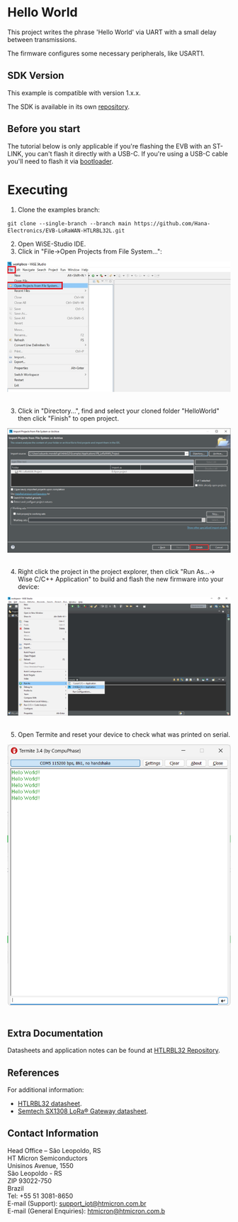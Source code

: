 # Hello World

This project writes the phrase 'Hello World' via UART with a small delay between transmissions. <br/>

The firmware configures some necessary peripherals, like USART1.

## SDK Version
This example is compatible with version 1.x.x.  

The SDK is available in its own [repository](https://github.com/Hana-Electronics/HE-HTLRBL32L-SDK). 

## Before you start

The tutorial below is only applicable if you're flashing the EVB with an ST-LINK, you can't flash it directly with a USB-C. If you're using a USB-C cable you'll need to flash it via [bootloader](/docs/Bootloader.md).

# Executing																							  
1. Clone the examples branch: <br/>

```
git clone --single-branch --branch main https://github.com/Hana-Electronics/EVB-LoRaWAN-HTLRBL32L.git
```

2. Open WiSE-Studio IDE. 
3. Click in "File->Open Projects from File System...": <br/>

<div align="center">
  <img src="/docs/images/wiseopenproj1.jpg">
</div>

<br/>

3. Click in "Directory...", find and select your cloned folder "HelloWorld" then click "Finish" to open project. <br/>

<div align="center">
  <img src="/docs/images/wiseopenproj2.jpg">
</div>

<br/>

4. Right click the project in the project explorer, then click "Run As...-> Wise C/C++ Application" to build and flash the new firmware into your device: <br/>

<div align="center">
  <img src="/docs/images/run.jpg">
</div>

<br/>

5. Open Termite and reset your device to check what was printed on serial. <br/>

<div align="center">
  <img src="/docs/images/HelloWorld.png">
</div>

<br/>

## Extra Documentation

Datasheets and application notes can be found at [HTLRBL32 Repository](https://github.com/htmicron/htlrbl32l).

## References

For additional information:

* [HTLRBL32 datasheet](https://www.st.com/resource/en/datasheet/hts221.pdf).
* [Semtech SX1308 LoRa® Gateway datasheet](https://www.mouser.com/datasheet/2/761/sx1308-1277867.pdf).


## Contact Information

Head Office – São Leopoldo, RS <br/>
HT Micron Semiconductors <br/>
Unisinos Avenue, 1550 <br/>
São Leopoldo - RS <br/>
ZIP 93022-750 <br/>
Brazil <br/>
Tel: +55 51 3081-8650 <br/>
E-mail (Support): support_iot@htmicron.com.br <br/>
E-mail (General Enquiries): htmicron@htmicron.com.b <br/>
